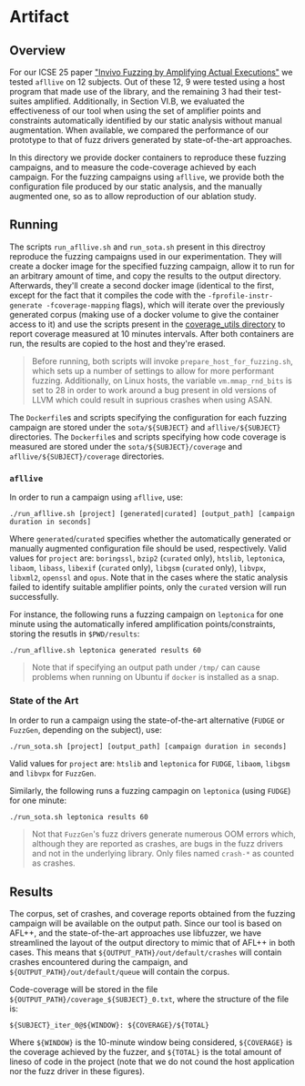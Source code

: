 # Artifact

## Overview

For our ICSE 25 paper ["Invivo Fuzzing by Amplifying Actual Executions"](https://mpi-softsec.github.io/papers/ICSE25-invivo.pdf) we tested `afllive` on 12 subjects. Out of these 12, 9 were tested using a host program that made use of the library, and the remaining 3 had their test-suites amplified.
Additionally, in Section VI.B, we evaluated the effectiveness of our tool when using the set of amplifier points and constraints automatically identified by our static analysis without manual augmentation.
When available, we compared the performance of our prototype to that of fuzz drivers generated by state-of-the-art approaches.

In this directory we provide docker containers to reproduce these fuzzing campaigns, and to measure the code-coverage achieved by each campaign.
For the fuzzing campaigns using `afllive`, we provide both the configuration file produced by our static analysis, and the manually augmented one, so as to allow reproduction of our ablation study.

## Running

The scripts `run_afllive.sh` and `run_sota.sh` present in this directroy reproduce the fuzzing campaigns used in our experimentation.
They will create a docker image for the specified fuzzing campaign, allow it to run for an arbitrary amount of time, and copy the results to the output directory.
Afterwards, they'll create a second docker image (identical to the first, except for the fact that it compiles the code with the `-fprofile-instr-generate -fcoverage-mapping` flags), which will iterate over the previously generated corpus (making use of a docker volume to give the container access to it) and use the scripts present in the [coverage\_utils directory](../coverage_utils/) to report coverage measured at 10 minutes intervals.
After both containers are run, the results are copied to the host and they're erased.

> Before running, both scripts will invoke `prepare_host_for_fuzzing.sh`, which sets up a number of settings to allow for more performant fuzzing. Additionally, on Linux hosts, the variable `vm.mmap_rnd_bits` is set to 28 in order to work around a bug present in old versions of LLVM which could result in suprious crashes when using ASAN.

The `Dockerfile`s and scripts specifying the configuration for each fuzzing campaign are stored under the `sota/${SUBJECT}` and `afllive/${SUBJECT}` directories.
The `Dockerfile`s and scripts specifying how code coverage is measured are stored under the `sota/${SUBJECT}/coverage` and `afllive/${SUBJECT}/coverage` directories.

### `afllive`

In order to run a campaign using `afllive`, use:

```
./run_afllive.sh [project] [generated|curated] [output_path] [campaign duration in seconds]
```

Where `generated`/`curated` specifies whether the automatically generated or manually augmented configuration file should be used, respectively.
Valid values for `project` are: `boringssl`, `bzip2` (`curated` only), `htslib`, `leptonica`, `libaom`, `libass`, `libexif` (`curated` only), `libgsm` (`curated` only), `libvpx`, `libxml2`, `openssl` and `opus`.
Note that in the cases where the static analysis failed to identify suitable amplifier points, only the `curated` version will run successfully.

For instance, the following runs a fuzzing campaign on `leptonica` for one minute using the automatically infered amplification points/constraints, storing the resutls in `$PWD/results`:

```
./run_afllive.sh leptonica generated results 60
```

> Note that if specifying an output path under `/tmp/` can cause problems when running on Ubuntu if `docker` is installed as a snap.

### State of the Art

In order to run a campaign using the state-of-the-art alternative (`FUDGE` or `FuzzGen`, depending on the subject), use:

```
./run_sota.sh [project] [output_path] [campaign duration in seconds]
```

Valid values for `project` are: `htslib` and `leptonica` for `FUDGE`, `libaom`, `libgsm` and `libvpx` for `FuzzGen`.

Similarly, the following runs a fuzzing campagin on `leptonica` (using `FUDGE`) for one minute:

```
./run_sota.sh leptonica results 60
```

> Not that `FuzzGen`'s fuzz drivers generate numerous OOM errors which, although they are reported as crashes, are bugs in the fuzz drivers and not in the underlying library.
Only files named `crash-*` as counted as crashes.

## Results

The corpus, set of crashes, and coverage reports obtained from the fuzzing campaign will be available on the output path.
Since our tool is based on AFL++, and the state-of-the-art approaches use libfuzzer, we have streamlined the layout of the output directory to mimic that of AFL++ in both cases.
This means that `${OUTPUT_PATH}/out/default/crashes` will contain crashes encountered during the campaign, and `${OUTPUT_PATH}/out/default/queue` will contain the corpus.

Code-coverage will be stored in the file `${OUTPUT_PATH}/coverage_${SUBJECT}_0.txt`, where the structure of the file is:

```
${SUBJECT}_iter_0@${WINDOW}: ${COVERAGE}/${TOTAL}
```

Where `${WINDOW}` is the 10-minute window being considered, `${COVERAGE}` is the coverage achieved by the fuzzer, and `${TOTAL}` is the total amount of lineso of code in the project (note that we do not cound the host application nor the fuzz driver in these figures).

